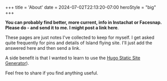 +++
title = 'About'
date = 2024-07-02T22:13:20-07:00
heroStyle = "big"
+++

**You can probably find better, more current, info in Instachat or Facesnap.  Please do - and send it to me.  I might post a link here**.  



These pages are just notes I've collected to keep for myself.   I get asked quite frequently for pins and details of Island flying site.  I'll just add the answered here and then send a link.  

A side benefit is that I wanted to learn to use the [Hugo Static Site Generator](https://gohugo.io)).

Feel free to share if you find anything useful.

